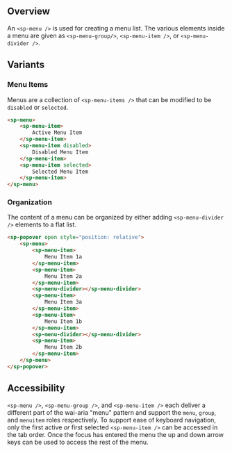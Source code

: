 ## Overview

An `<sp-menu />` is used for creating a menu list. The various elements inside a menu are given as `<sp-menu-group/>`, `<sp-menu-item />`, or `<sp-menu-divider />`.

## Variants

### Menu Items

Menus are a collection of `<sp-menu-items />` that can be modified to be `disabled` or `selected`.

<!-- prettier-ignore -->
```html
<sp-menu>
    <sp-menu-item>
        Active Menu Item
    </sp-menu-item>
    <sp-menu-item disabled>
        Disabled Menu Item
    </sp-menu-item>
    <sp-menu-item selected>
        Selected Menu Item
    </sp-menu-item>
</sp-menu>
```

### Organization

The content of a menu can be organized by either adding `<sp-menu-divider />` elements to a flat list.

<!-- prettier-ignore -->
```html
<sp-popover open style="position: relative">
    <sp-menu>
        <sp-menu-item>
            Menu Item 1a
        </sp-menu-item>
        <sp-menu-item>
            Menu Item 2a
        </sp-menu-item>
        <sp-menu-divider></sp-menu-divider>
        <sp-menu-item>
            Menu Item 3a
        </sp-menu-item>
        <sp-menu-item>
            Menu Item 1b
        </sp-menu-item>
        <sp-menu-divider></sp-menu-divider>
        <sp-menu-item>
            Menu Item 2b
        </sp-menu-item>
    </sp-menu>
</sp-popover>
```

## Accessibility

`<sp-menu />`, `<sp-menu-group />`, and `<sp-menu-item />` each deliver a different part of the wai-aria "menu" pattern and support the `menu`, `group`, and `menuitem` roles respectively. To support ease of keyboard navigation, only the first active _or_ first selected `<sp-menu-item />` can be accessed in the tab order. Once the focus has entered the menu the up and down arrow keys can be used to access the rest of the menu.
